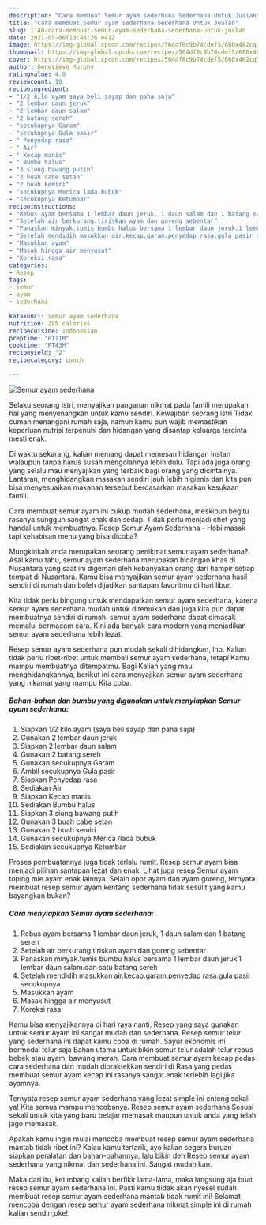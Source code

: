 ```yaml
---
description: "Cara membuat Semur ayam sederhana Sederhana Untuk Jualan"
title: "Cara membuat Semur ayam sederhana Sederhana Untuk Jualan"
slug: 1140-cara-membuat-semur-ayam-sederhana-sederhana-untuk-jualan
date: 2021-05-06T13:48:26.041Z
image: https://img-global.cpcdn.com/recipes/564df8c9b74cdef5/680x482cq70/semur-ayam-sederhana-foto-resep-utama.jpg
thumbnail: https://img-global.cpcdn.com/recipes/564df8c9b74cdef5/680x482cq70/semur-ayam-sederhana-foto-resep-utama.jpg
cover: https://img-global.cpcdn.com/recipes/564df8c9b74cdef5/680x482cq70/semur-ayam-sederhana-foto-resep-utama.jpg
author: Genevieve Murphy
ratingvalue: 4.8
reviewcount: 10
recipeingredient:
- "1/2 kilo ayam saya beli sayap dan paha saja"
- "2 lembar daun jeruk"
- "2 lembar daun salam"
- "2 batang sereh"
- "secukupnya Garam"
- "secukupnya Gula pasir"
- " Penyedap rasa"
- " Air"
- " Kecap manis"
- " Bumbu halus"
- "3 siung bawang putih"
- "3 buah cabe setan"
- "2 buah kemiri"
- "secukupnya Merica lada bubuk"
- "secukupnya Ketumbar"
recipeinstructions:
- "Rebus ayam bersama 1 lembar daun jeruk, 1 daun salam dan 1 batang sereh"
- "Setelah air berkurang.tiriskan ayam dan goreng sebentar"
- "Panaskan minyak.tumis bumbu halus bersama 1 lembar daun jeruk.1 lembar daun salam.dan satu batang sereh"
- "Setelah mendidih masukkan air.kecap.garam.penyedap rasa.gula pasir secukupnya"
- "Masukkan ayam"
- "Masak hingga air menyusut"
- "Koreksi rasa"
categories:
- Resep
tags:
- semur
- ayam
- sederhana

katakunci: semur ayam sederhana 
nutrition: 285 calories
recipecuisine: Indonesian
preptime: "PT11M"
cooktime: "PT43M"
recipeyield: "2"
recipecategory: Lunch

---
```



![Semur ayam sederhana](https://img-global.cpcdn.com/recipes/564df8c9b74cdef5/680x482cq70/semur-ayam-sederhana-foto-resep-utama.jpg)

Selaku seorang istri, menyajikan panganan nikmat pada famili merupakan hal yang menyenangkan untuk kamu sendiri. Kewajiban seorang istri Tidak cuman menangani rumah saja, namun kamu pun wajib memastikan keperluan nutrisi terpenuhi dan hidangan yang disantap keluarga tercinta mesti enak.

Di waktu  sekarang, kalian memang dapat memesan hidangan instan walaupun tanpa harus susah mengolahnya lebih dulu. Tapi ada juga orang yang selalu mau menyajikan yang terbaik bagi orang yang dicintainya. Lantaran, menghidangkan masakan sendiri jauh lebih higienis dan kita pun bisa menyesuaikan makanan tersebut berdasarkan masakan kesukaan famili. 

Cara membuat semur ayam ini cukup mudah sederhana, meskipun begitu rasanya sungguh sangat enak dan sedap. Tidak perlu menjadi chef yang handal untuk membuatnya. Resep Semur Ayam Sederhana - Hobi masak tapi kehabisan menu yang bisa dicoba?

Mungkinkah anda merupakan seorang penikmat semur ayam sederhana?. Asal kamu tahu, semur ayam sederhana merupakan hidangan khas di Nusantara yang saat ini digemari oleh kebanyakan orang dari hampir setiap tempat di Nusantara. Kamu bisa menyajikan semur ayam sederhana hasil sendiri di rumah dan boleh dijadikan santapan favoritmu di hari libur.

Kita tidak perlu bingung untuk mendapatkan semur ayam sederhana, karena semur ayam sederhana mudah untuk ditemukan dan juga kita pun dapat membuatnya sendiri di rumah. semur ayam sederhana dapat dimasak memalui bermacam cara. Kini ada banyak cara modern yang menjadikan semur ayam sederhana lebih lezat.

Resep semur ayam sederhana pun mudah sekali dihidangkan, lho. Kalian tidak perlu ribet-ribet untuk membeli semur ayam sederhana, tetapi Kamu mampu membuatnya ditempatmu. Bagi Kalian yang mau menghidangkannya, berikut ini cara menyajikan semur ayam sederhana yang nikamat yang mampu Kita coba.

<!--inarticleads1-->

##### Bahan-bahan dan bumbu yang digunakan untuk menyiapkan Semur ayam sederhana:

1. Siapkan 1/2 kilo ayam (saya beli sayap dan paha saja)
1. Gunakan 2 lembar daun jeruk
1. Siapkan 2 lembar daun salam
1. Gunakan 2 batang sereh
1. Gunakan secukupnya Garam
1. Ambil secukupnya Gula pasir
1. Siapkan  Penyedap rasa
1. Sediakan  Air
1. Siapkan  Kecap manis
1. Sediakan  Bumbu halus
1. Siapkan 3 siung bawang putih
1. Gunakan 3 buah cabe setan
1. Gunakan 2 buah kemiri
1. Gunakan secukupnya Merica /lada bubuk
1. Sediakan secukupnya Ketumbar


Proses pembuatannya juga tidak terlalu rumit. Resep semur ayam bisa menjadi pilihan santapan lezat dan enak. Lihat juga resep Semur ayam toping mie ayam enak lainnya. Selain opor ayam dan ayam goreng, ternyata membuat resep semur ayam kentang sederhana tidak sesulit yang kamu bayangkan bukan? 

<!--inarticleads2-->

##### Cara menyiapkan Semur ayam sederhana:

1. Rebus ayam bersama 1 lembar daun jeruk, 1 daun salam dan 1 batang sereh
1. Setelah air berkurang.tiriskan ayam dan goreng sebentar
1. Panaskan minyak.tumis bumbu halus bersama 1 lembar daun jeruk.1 lembar daun salam.dan satu batang sereh
1. Setelah mendidih masukkan air.kecap.garam.penyedap rasa.gula pasir secukupnya
1. Masukkan ayam
1. Masak hingga air menyusut
1. Koreksi rasa


Kamu bisa menyajikannya di hari raya nanti. Resep yang saya gunakan untuk semur Ayam ini sangat mudah dan sederhana. Resep semur telur yang sederhana ini dapat kamu coba di rumah. Sayur ekonomis ini bermodal telur saja Bahan utama untuk bikin semur telur adalah telur rebus bebek atau ayam, bawang merah. Cara membuat semur ayam kecap pedas cara sederhana dan mudah dipraktekkan sendiri di Rasa yang pedas membuat semur ayam kecap ini rasanya sangat enak terlebih lagi jika ayamnya. 

Ternyata resep semur ayam sederhana yang lezat simple ini enteng sekali ya! Kita semua mampu mencobanya. Resep semur ayam sederhana Sesuai sekali untuk kita yang baru belajar memasak maupun untuk anda yang telah jago memasak.

Apakah kamu ingin mulai mencoba membuat resep semur ayam sederhana mantab tidak ribet ini? Kalau kamu tertarik, ayo kalian segera buruan siapkan peralatan dan bahan-bahannya, lalu bikin deh Resep semur ayam sederhana yang nikmat dan sederhana ini. Sangat mudah kan. 

Maka dari itu, ketimbang kalian berfikir lama-lama, maka langsung aja buat resep semur ayam sederhana ini. Pasti kamu tiidak akan nyesel sudah membuat resep semur ayam sederhana mantab tidak rumit ini! Selamat mencoba dengan resep semur ayam sederhana nikmat simple ini di rumah kalian sendiri,oke!.


